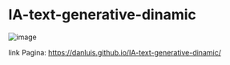 # IA-text-generative-dinamic

![image](https://github.com/Danluis/IA-text-generative-dinamic/assets/76414400/3b1debb7-8ab3-477b-8974-7530e46697b7)


link Pagina: https://danluis.github.io/IA-text-generative-dinamic/
